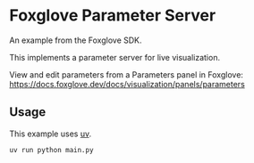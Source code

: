 # Foxglove Parameter Server

An example from the Foxglove SDK.

This implements a parameter server for live visualization.

View and edit parameters from a Parameters panel in Foxglove:
https://docs.foxglove.dev/docs/visualization/panels/parameters

## Usage

This example uses [uv](https://docs.astral.sh/uv/).

```bash
uv run python main.py
```
